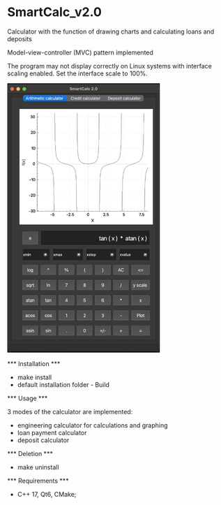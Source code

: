 # SmartCalc_v2.0
Calculator with the function of drawing charts and calculating loans and deposits

Model-view-controller (MVC) pattern implemented

The program may not display correctly on Linux systems with interface scaling enabled. 
Set the interface scale to 100%. 

<img src="materials/mainwindow.png" alt="preview" width="350">

*** Installation *** 

 - make install
 - default installation folder - Build
 
*** Usage ***

3 modes of the calculator are implemented:
 - engineering calculator for calculations and graphing
 - loan payment calculator
 - deposit calculator

*** Deletion ***

 - make uninstall

*** Requirements ***

 - C++ 17, Qt6, CMake;
